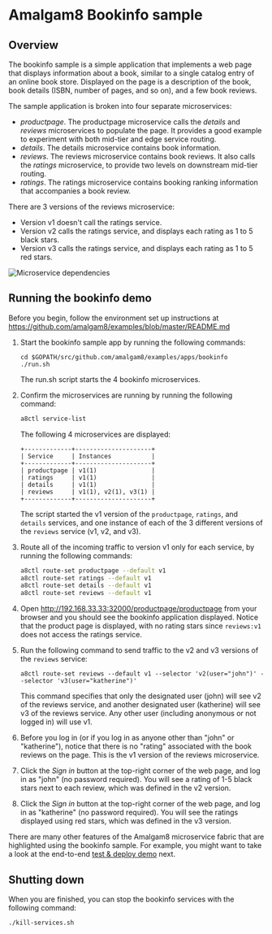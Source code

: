 # Amalgam8 Bookinfo sample

## Overview

The bookinfo sample is a simple application that implements a web page that displays information about a book, 
similar to a single catalog entry of an online book store. Displayed on the page is a description of the book,
book details (ISBN, number of pages, and so on), and a few book reviews.

The sample application is broken into four separate microservices:

* *productpage*. The productpage microservice calls the *details* and *reviews* microservices to populate the page. It provides a good example to experiment with both mid-tier and edge service routing.
* *details*. The details microservice contains book information.
* *reviews*. The reviews microservice contains book reviews. It also calls the *ratings* microservice, to provide two levels on downstream mid-tier routing.
* *ratings*. The ratings microservice contains booking ranking information that accompanies a book review. 

There are 3 versions of the reviews microservice:

* Version v1 doesn't call the ratings service.
* Version v2 calls the ratings service, and displays each rating as 1 to 5 black stars.
* Version v3 calls the ratings service, and displays each rating as 1 to 5 red stars.

![Microservice dependencies](https://github.com/amalgam8/examples/blob/master/apps/bookinfo/dependencies.jpg)

## Running the bookinfo demo

Before you begin, follow the environment set up instructions at https://github.com/amalgam8/examples/blob/master/README.md

1. Start the bookinfo sample app by running the following commands:

    ```
    cd $GOPATH/src/github.com/amalgam8/examples/apps/bookinfo
    ./run.sh
    ```
    The run.sh script starts the 4 bookinfo microservices. 

1. Confirm the microservices are running by running the following command:

    ```bash
    a8ctl service-list
    ```
    
    The following 4 microservices are displayed:
    
    ```
    +-------------+---------------------+
    | Service     | Instances           |
    +-------------+---------------------+
    | productpage | v1(1)               |
    | ratings     | v1(1)               |
    | details     | v1(1)               |
    | reviews     | v1(1), v2(1), v3(1) |
    +-------------+---------------------+
    ```

    The script started the v1 version of the `productpage`, `ratings`, and `details` services, and one 
    instance of each of the 3 different versions of the `reviews` service (v1, v2, and v3).

1. Route all of the incoming traffic to version v1 only for each service, by running the following commands:

    ```bash
    a8ctl route-set productpage --default v1
    a8ctl route-set ratings --default v1
    a8ctl route-set details --default v1
    a8ctl route-set reviews --default v1
    ```
    
1. Open http://192.168.33.33:32000/productpage/productpage from your browser
    and you should see the bookinfo application displayed. Notice that the
    product page is displayed, with no rating stars since `reviews:v1` does not
    access the ratings service.

1. Run the following command to send traffic to the v2 and v3 versions of the `reviews` service:

    ```
    a8ctl route-set reviews --default v1 --selector 'v2(user="john")' --selector 'v3(user="katherine")'
    ```

    This command specifies that only the designated user (john) will see v2 of the reviews service,
    and another designated user (katherine) will see v3 of the reviews service. 
    Any other user (including anonymous or not logged in) will use v1. 
  
1. Before you log in (or if you log in as anyone other than "john" or "katherine"), notice that there is no "rating" associated with the
    book reviews on the page. This is the v1 version of the reviews microservice. 

1. Click the *Sign in* button at the top-right corner of the web page, and log in as "john" (no password required). You will see a rating of 1-5 black stars next to each review, which was defined in the v2 version.

1. Click the *Sign in* button at the top-right corner of the web page, and log in as "katherine" (no password required). You will see the ratings displayed using red stars, which was defined in the v3 version.

There are many other features of the Amalgam8 microservice fabric that are highlighted using the bookinfo sample.
For example, you might want to take a look at the end-to-end
[test & deploy demo](https://github.com/amalgam8/examples/blob/master/demo-script.md) next.

## Shutting down

When you are finished, you can stop the bookinfo services with the following command:

```
./kill-services.sh
```
